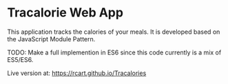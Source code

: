 # Tracalorie Web App

This application tracks the calories of your meals. It is developed based on the JavaScript Module Pattern.

TODO: Make a full implemention in ES6 since this code currently is a mix of ES5/ES6.

Live version at: https://rcart.github.io/Tracalories
